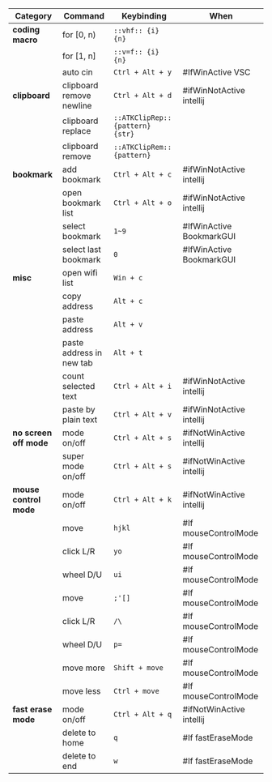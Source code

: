 <!-- 한글로 쓰고 싶은데 들여쓰기 정도가 달라져서 표가 깨짐 -->

| Category                 | Command                         | Keybinding                      | When                             |
|--------------------------|---------------------------------|---------------------------------|----------------------------------|
| **coding macro**         | for [0, n)                      | `::vhf:: {i} {n}`               |                                  |
|                          | for [1, n]                      | `::v=f:: {i} {n}`               |                                  |
|                          | auto cin                        | `Ctrl + Alt + y`                | #IfWinActive VSC                 |
| **clipboard**            | clipboard remove newline        | `Ctrl + Alt + d`                | #ifWinNotActive intellij         |
|                          | clipboard replace               | `::ATKClipRep:: {pattern} {str}`|                                  |
|                          | clipboard remove                | `::ATKClipRem:: {pattern}`      |                                  |
| **bookmark**             | add bookmark                    | `Ctrl + Alt + c`                | #ifWinNotActive intellij         |
|                          | open bookmark list              | `Ctrl + Alt + o`                | #ifWinNotActive intellij         |
|                          | select bookmark                 | `1~9`                           | #IfWinActive BookmarkGUI         |
|                          | select last bookmark            | `0`                             | #IfWinActive BookmarkGUI         |
| **misc**                 | open wifi list                  | `Win + c`                       |                                  |
|                          | copy address                    | `Alt + c`                       |                                  |
|                          | paste address                   | `Alt + v`                       |                                  |
|                          | paste address in new tab        | `Alt + t`                       |                                  |
|                          | count selected text             | `Ctrl + Alt + i`                | #ifWinNotActive intellij         |
|                          | paste by plain text             | `Ctrl + Alt + v`                | #ifWinNotActive intellij         |
| **no screen off mode**   | mode on/off                     | `Ctrl + Alt + s`                | #ifNotWinActive intellij         |
|                          | super mode on/off               | `Ctrl + Alt + s`                | #ifNotWinActive intellij         |
| **mouse control mode**   | mode on/off                     | `Ctrl + Alt + k`                | #ifNotWinActive intellij         |
|                          | move                            | `hjkl`                          | #If mouseControlMode             |
|                          | click L/R                       | `yo`                            | #If mouseControlMode             |
|                          | wheel D/U                       | `ui`                            | #If mouseControlMode             |
|                          | move                            | `;'[]`                          | #If mouseControlMode             |
|                          | click L/R                       | `/\`                            | #If mouseControlMode             |
|                          | wheel D/U                       | `p=`                            | #If mouseControlMode             |
|                          | move more                       | `Shift + move`                  | #If mouseControlMode             |
|                          | move less                       | `Ctrl + move`                   | #If mouseControlMode             |
| **fast erase mode**      | mode on/off                     | `Ctrl + Alt + q`                | #ifNotWinActive intellij         |
|                          | delete to home                  | `q`                             | #If fastEraseMode                |
|                          | delete to end                   | `w`                             | #If fastEraseMode                |